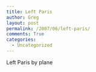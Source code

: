 ```yaml
---
title: Left Paris
author: Greg
layout: post
permalink: /2007/06/left-paris/
comments: True
categories:
  - Uncategorized
---
```

Left Paris by plane